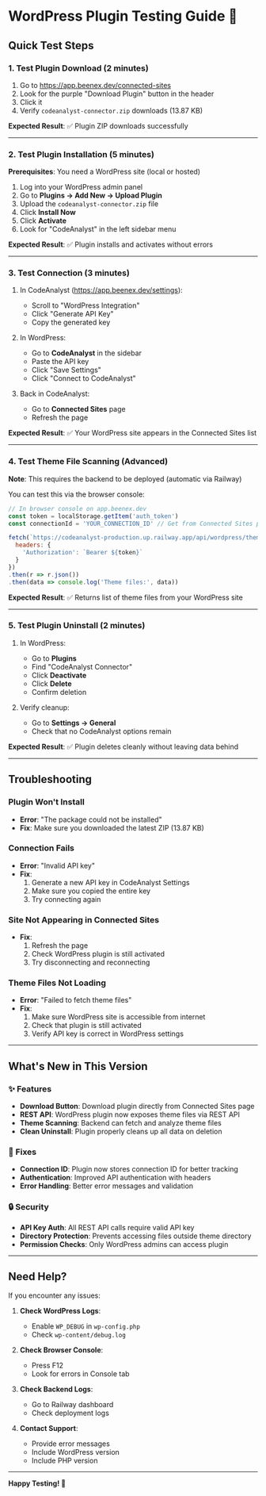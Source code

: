 # WordPress Plugin Testing Guide 🧪

## Quick Test Steps

### 1. Test Plugin Download (2 minutes)

1. Go to https://app.beenex.dev/connected-sites
2. Look for the purple "Download Plugin" button in the header
3. Click it
4. Verify `codeanalyst-connector.zip` downloads (13.87 KB)

**Expected Result**: ✅ Plugin ZIP downloads successfully

---

### 2. Test Plugin Installation (5 minutes)

**Prerequisites**: You need a WordPress site (local or hosted)

1. Log into your WordPress admin panel
2. Go to **Plugins → Add New → Upload Plugin**
3. Upload the `codeanalyst-connector.zip` file
4. Click **Install Now**
5. Click **Activate**
6. Look for "CodeAnalyst" in the left sidebar menu

**Expected Result**: ✅ Plugin installs and activates without errors

---

### 3. Test Connection (3 minutes)

1. In CodeAnalyst (https://app.beenex.dev/settings):
   - Scroll to "WordPress Integration"
   - Click "Generate API Key"
   - Copy the generated key

2. In WordPress:
   - Go to **CodeAnalyst** in the sidebar
   - Paste the API key
   - Click "Save Settings"
   - Click "Connect to CodeAnalyst"

3. Back in CodeAnalyst:
   - Go to **Connected Sites** page
   - Refresh the page

**Expected Result**: ✅ Your WordPress site appears in the Connected Sites list

---

### 4. Test Theme File Scanning (Advanced)

**Note**: This requires the backend to be deployed (automatic via Railway)

You can test this via the browser console:

```javascript
// In browser console on app.beenex.dev
const token = localStorage.getItem('auth_token')
const connectionId = 'YOUR_CONNECTION_ID' // Get from Connected Sites page

fetch(`https://codeanalyst-production.up.railway.app/api/wordpress/theme-files/${connectionId}`, {
  headers: {
    'Authorization': `Bearer ${token}`
  }
})
.then(r => r.json())
.then(data => console.log('Theme files:', data))
```

**Expected Result**: ✅ Returns list of theme files from your WordPress site

---

### 5. Test Plugin Uninstall (2 minutes)

1. In WordPress:
   - Go to **Plugins**
   - Find "CodeAnalyst Connector"
   - Click **Deactivate**
   - Click **Delete**
   - Confirm deletion

2. Verify cleanup:
   - Go to **Settings → General**
   - Check that no CodeAnalyst options remain

**Expected Result**: ✅ Plugin deletes cleanly without leaving data behind

---

## Troubleshooting

### Plugin Won't Install
- **Error**: "The package could not be installed"
- **Fix**: Make sure you downloaded the latest ZIP (13.87 KB)

### Connection Fails
- **Error**: "Invalid API key"
- **Fix**: 
  1. Generate a new API key in CodeAnalyst Settings
  2. Make sure you copied the entire key
  3. Try connecting again

### Site Not Appearing in Connected Sites
- **Fix**:
  1. Refresh the page
  2. Check WordPress plugin is still activated
  3. Try disconnecting and reconnecting

### Theme Files Not Loading
- **Error**: "Failed to fetch theme files"
- **Fix**:
  1. Make sure WordPress site is accessible from internet
  2. Check that plugin is still activated
  3. Verify API key is correct in WordPress settings

---

## What's New in This Version

### ✨ Features
- **Download Button**: Download plugin directly from Connected Sites page
- **REST API**: WordPress plugin now exposes theme files via REST API
- **Theme Scanning**: Backend can fetch and analyze theme files
- **Clean Uninstall**: Plugin properly cleans up all data on deletion

### 🔧 Fixes
- **Connection ID**: Plugin now stores connection ID for better tracking
- **Authentication**: Improved API authentication with headers
- **Error Handling**: Better error messages and validation

### 🔒 Security
- **API Key Auth**: All REST API calls require valid API key
- **Directory Protection**: Prevents accessing files outside theme directory
- **Permission Checks**: Only WordPress admins can access plugin

---

## Need Help?

If you encounter any issues:

1. **Check WordPress Logs**:
   - Enable `WP_DEBUG` in `wp-config.php`
   - Check `wp-content/debug.log`

2. **Check Browser Console**:
   - Press F12
   - Look for errors in Console tab

3. **Check Backend Logs**:
   - Go to Railway dashboard
   - Check deployment logs

4. **Contact Support**:
   - Provide error messages
   - Include WordPress version
   - Include PHP version

---

**Happy Testing! 🚀**

